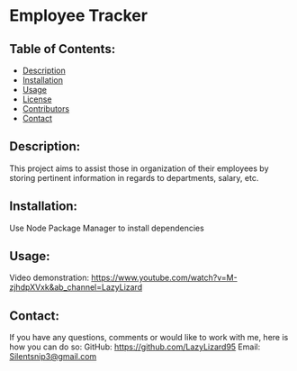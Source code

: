 # Employee Tracker
## Table of Contents:
* [Description](#description)
* [Installation](#installation)
* [Usage](#usage) 
* [License](#license)
* [Contributors](#contributors)
* [Contact](#contact)
## Description:
This project aims to assist those in organization of their employees by storing pertinent information in regards to departments, salary, etc.
## Installation:
Use Node Package Manager to install dependencies
## Usage:
Video demonstration:
https://www.youtube.com/watch?v=M-zjhdpXVxk&ab_channel=LazyLizard

## Contact:
If you have any questions, comments or would like to work with me, here is how you can do so:
GitHub: https://github.com/LazyLizard95
Email: Silentsnip3@gmail.com

